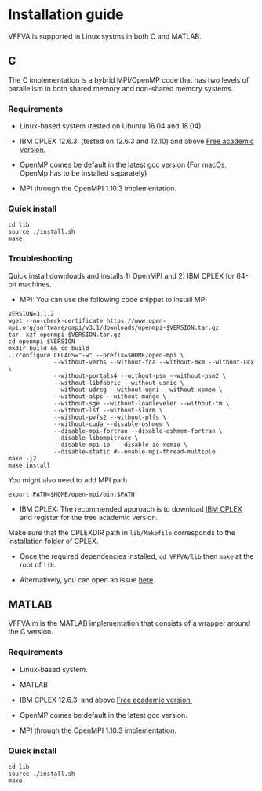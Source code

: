 # Installation guide

VFFVA is supported in Linux systms in both C and MATLAB.

## C

The C implementation is a hybrid MPI/OpenMP code that has two levels of parallelism in both shared memory
and non-shared memory systems.

### Requirements
+ Linux-based system (tested on Ubuntu 16.04 and 18.04).

+ IBM CPLEX 12.6.3. (tested on 12.6.3 and 12.10) and above [Free academic version.](http://www.ibm.com/academic)

+ OpenMP comes be default in the latest gcc version (For macOs, OpenMp has to be installed separately)

+ MPI through the OpenMPI 1.10.3 implementation.

### Quick install

```
cd lib
source ./install.sh
make
```
### Troubleshooting
Quick install downloads and installs 1) OpenMPI and 2) IBM CPLEX for 64-bit machines.

+ MPI: You can use the following code snippet to install MPI
```
VERSION=3.1.2
wget --no-check-certificate https://www.open-mpi.org/software/ompi/v3.1/downloads/openmpi-$VERSION.tar.gz
tar -xzf openmpi-$VERSION.tar.gz
cd openmpi-$VERSION
mkdir build && cd build
../configure CFLAGS="-w" --prefix=$HOME/open-mpi \
             --without-verbs --without-fca --without-mxm --without-ucx \
             --without-portals4 --without-psm --without-psm2 \
             --without-libfabric --without-usnic \
             --without-udreg --without-ugni --without-xpmem \
             --without-alps --without-munge \
             --without-sge --without-loadleveler --without-tm \
             --without-lsf --without-slurm \
             --without-pvfs2 --without-plfs \
             --without-cuda --disable-oshmem \
             --disable-mpi-fortran --disable-oshmem-fortran \
             --disable-libompitrace \
             --disable-mpi-io  --disable-io-romio \
             --disable-static #--enable-mpi-thread-multiple
make -j2
make install
```
You might also need to add MPI path

```
export PATH=$HOME/open-mpi/bin:$PATH
```
+ IBM CPLEX: The recommended approach is to download [IBM CPLEX](http://www.ibm.com/academic) and register for the free academic version.

Make sure that the CPLEXDIR path in `lib/Makefile` corresponds to the installation folder of CPLEX.

+ Once the required dependencies installed, `cd VFFVA/lib` then `make` at the root of `lib`.

+ Alternatively, you can open an issue [here](https://github.com/marouenbg/VFFVA/issues).

## MATLAB

VFFVA.m is the MATLAB implementation that consists of a wrapper around the C version.

### Requirements
+ Linux-based system.

+ MATLAB

+ IBM CPLEX 12.6.3. and above [Free academic version.](http://www.ibm.com/academic)

+ OpenMP comes be default in the latest gcc version.

+ MPI through the OpenMPI 1.10.3 implementation.

### Quick install

```
cd lib
source ./install.sh
make
```

